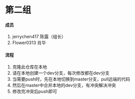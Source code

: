 # 第二组

#### 成员
1. jerrychen417 陈露（组长）
2. Flower0313 肖华

#### 流程

1.  克隆此仓库在本地
2.  请在本地创建一个dev分支，每次修改都在dev分支
3.  当需要push时，先在本地切换到master分支，pull远端的代码
4.  然后在master中合并本地的dev分支，有冲突解决冲突
5.  修改完冲突后push即可
